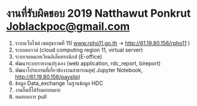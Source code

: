 # งานที่รับผิดชอบ 2019 Natthawut Ponkrut Joblackpoc@gmail.com
1. ระบบเว็บไซต์ เขตสุขภาพที่ 11( www.rpho11.go.th -> http://61.19.80.156/rpho11 )
2. ระบบคลาวด์ (cloud computing region 11, virtual server)
3. ระบบจดหมายเวียนอิเล็คทรอนิกส์ (E-office)
4. พัฒนาระบบรายงานปรุงเอง (web application, rdc_report, bireport)
5. พัฒนาโปรแกรมที่เกี่ยวข้องงานสาธารณสุข( Jupyter Notebook, http://61.19.80.156/payslip)
6. ข้อมูล Data_exchange ในฐานข้อมูล HDC
7. งานอื่นที่ได้รับมอบหมาย
8. ทดสอบการ pull
